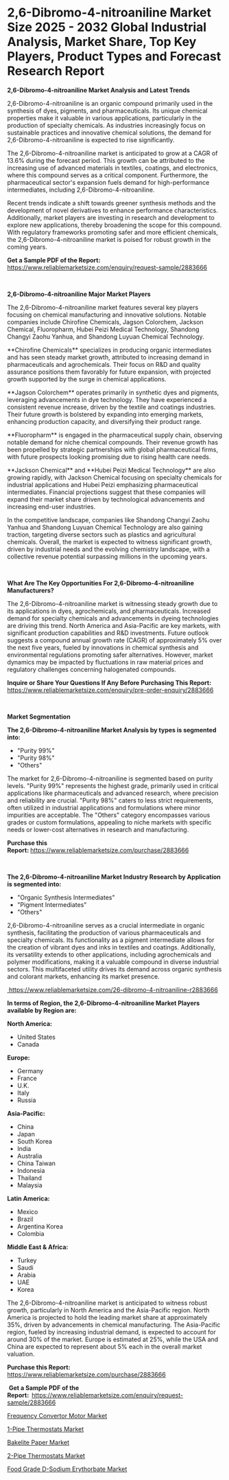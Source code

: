 <p><h1>2,6-Dibromo-4-nitroaniline Market Size 2025 - 2032 Global Industrial Analysis, Market Share, Top Key Players, Product Types and Forecast Research Report</h1></p><p><strong>2,6-Dibromo-4-nitroaniline Market Analysis and Latest Trends</strong></p>
<p><p>2,6-Dibromo-4-nitroaniline is an organic compound primarily used in the synthesis of dyes, pigments, and pharmaceuticals. Its unique chemical properties make it valuable in various applications, particularly in the production of specialty chemicals. As industries increasingly focus on sustainable practices and innovative chemical solutions, the demand for 2,6-Dibromo-4-nitroaniline is expected to rise significantly.</p><p>The 2,6-Dibromo-4-nitroaniline market is anticipated to grow at a CAGR of 13.6% during the forecast period. This growth can be attributed to the increasing use of advanced materials in textiles, coatings, and electronics, where this compound serves as a critical component. Furthermore, the pharmaceutical sector's expansion fuels demand for high-performance intermediates, including 2,6-Dibromo-4-nitroaniline.</p><p>Recent trends indicate a shift towards greener synthesis methods and the development of novel derivatives to enhance performance characteristics. Additionally, market players are investing in research and development to explore new applications, thereby broadening the scope for this compound. With regulatory frameworks promoting safer and more efficient chemicals, the 2,6-Dibromo-4-nitroaniline market is poised for robust growth in the coming years.</p></p>
<p><strong>Get a Sample PDF of the Report:&nbsp;</strong> <a href="https://www.reliablemarketsize.com/enquiry/request-sample/2883666?utm_campaign=1131&utm_medium=2&utm_source=Github&utm_content=ia&utm_term=13032025&utm_id=26-dibromo-4-nitroaniline">https://www.reliablemarketsize.com/enquiry/request-sample/2883666</a></p>
<p>&nbsp;</p>
<p><strong>2,6-Dibromo-4-nitroaniline Major Market Players</strong></p>
<p><p>The 2,6-Dibromo-4-nitroaniline market features several key players focusing on chemical manufacturing and innovative solutions. Notable companies include Chirofine Chemicals, Jagson Colorchem, Jackson Chemical, Fluoropharm, Hubei Peizi Medical Technology, Shandong Changyi Zaohu Yanhua, and Shandong Luyuan Chemical Technology.</p><p>**Chirofine Chemicals** specializes in producing organic intermediates and has seen steady market growth, attributed to increasing demand in pharmaceuticals and agrochemicals. Their focus on R&D and quality assurance positions them favorably for future expansion, with projected growth supported by the surge in chemical applications.</p><p>**Jagson Colorchem** operates primarily in synthetic dyes and pigments, leveraging advancements in dye technology. They have experienced a consistent revenue increase, driven by the textile and coatings industries. Their future growth is bolstered by expanding into emerging markets, enhancing production capacity, and diversifying their product range.</p><p>**Fluoropharm** is engaged in the pharmaceutical supply chain, observing notable demand for niche chemical compounds. Their revenue growth has been propelled by strategic partnerships with global pharmaceutical firms, with future prospects looking promising due to rising health care needs.</p><p>**Jackson Chemical** and **Hubei Peizi Medical Technology** are also growing rapidly, with Jackson Chemical focusing on specialty chemicals for industrial applications and Hubei Peizi emphasizing pharmaceutical intermediates. Financial projections suggest that these companies will expand their market share driven by technological advancements and increasing end-user industries.</p><p>In the competitive landscape, companies like Shandong Changyi Zaohu Yanhua and Shandong Luyuan Chemical Technology are also gaining traction, targeting diverse sectors such as plastics and agricultural chemicals. Overall, the market is expected to witness significant growth, driven by industrial needs and the evolving chemistry landscape, with a collective revenue potential surpassing millions in the upcoming years.</p></p>
<p>&nbsp;</p>
<p><strong>What Are The Key Opportunities For 2,6-Dibromo-4-nitroaniline Manufacturers?</strong></p>
<p><p>The 2,6-Dibromo-4-nitroaniline market is witnessing steady growth due to its applications in dyes, agrochemicals, and pharmaceuticals. Increased demand for specialty chemicals and advancements in dyeing technologies are driving this trend. North America and Asia-Pacific are key markets, with significant production capabilities and R&D investments. Future outlook suggests a compound annual growth rate (CAGR) of approximately 5% over the next five years, fueled by innovations in chemical synthesis and environmental regulations promoting safer alternatives. However, market dynamics may be impacted by fluctuations in raw material prices and regulatory challenges concerning halogenated compounds.</p></p>
<p><strong>Inquire or Share Your Questions If Any Before Purchasing This Report:</strong> <a href="https://www.reliablemarketsize.com/enquiry/pre-order-enquiry/2883666?utm_campaign=1131&utm_medium=2&utm_source=Github&utm_content=ia&utm_term=13032025&utm_id=26-dibromo-4-nitroaniline">https://www.reliablemarketsize.com/enquiry/pre-order-enquiry/2883666</a></p>
<p>&nbsp;</p>
<p><strong>Market Segmentation</strong></p>
<p><strong>The 2,6-Dibromo-4-nitroaniline Market Analysis by types is segmented into:</strong></p>
<p><ul><li>"Purity 99%"</li><li>"Purity 98%"</li><li>"Others"</li></ul></p>
<p><p>The market for 2,6-Dibromo-4-nitroaniline is segmented based on purity levels. "Purity 99%" represents the highest grade, primarily used in critical applications like pharmaceuticals and advanced research, where precision and reliability are crucial. "Purity 98%" caters to less strict requirements, often utilized in industrial applications and formulations where minor impurities are acceptable. The "Others" category encompasses various grades or custom formulations, appealing to niche markets with specific needs or lower-cost alternatives in research and manufacturing.</p></p>
<p><strong>Purchase this Report:&nbsp;</strong><a href="https://www.reliablemarketsize.com/purchase/2883666?utm_campaign=1131&utm_medium=2&utm_source=Github&utm_content=ia&utm_term=13032025&utm_id=26-dibromo-4-nitroaniline">https://www.reliablemarketsize.com/purchase/2883666</a></p>
<p>&nbsp;</p>
<p><strong>The 2,6-Dibromo-4-nitroaniline Market Industry Research by Application is segmented into:</strong></p>
<p><ul><li>"Organic Synthesis Intermediates"</li><li>"Pigment Intermediates"</li><li>"Others"</li></ul></p>
<p><p>2,6-Dibromo-4-nitroaniline serves as a crucial intermediate in organic synthesis, facilitating the production of various pharmaceuticals and specialty chemicals. Its functionality as a pigment intermediate allows for the creation of vibrant dyes and inks in textiles and coatings. Additionally, its versatility extends to other applications, including agrochemicals and polymer modifications, making it a valuable compound in diverse industrial sectors. This multifaceted utility drives its demand across organic synthesis and colorant markets, enhancing its market presence.</p></p>
<p><a href="https://www.reliablemarketsize.com/26-dibromo-4-nitroaniline-r2883666?utm_campaign=1131&utm_medium=2&utm_source=Github&utm_content=ia&utm_term=13032025&utm_id=26-dibromo-4-nitroaniline">&nbsp;https://www.reliablemarketsize.com/26-dibromo-4-nitroaniline-r2883666</a></p>
<p><strong>In terms of Region, the 2,6-Dibromo-4-nitroaniline Market Players available by Region are:</strong></p>
<p>
    <p> <strong> North America: </strong>
        <ul>
            <li>United States</li>
            <li>Canada</li>
        </ul>
        </p> 
    <p> <strong> Europe: </strong>
        <ul>
            <li>Germany</li>
            <li>France</li>
            <li>U.K.</li>
            <li>Italy</li>
            <li>Russia</li>
        </ul>
        </p> 
    <p> <strong> Asia-Pacific: </strong>
        <ul>
            <li>China</li>
            <li>Japan</li>
            <li>South Korea</li>
            <li>India</li>
            <li>Australia</li>
            <li>China Taiwan</li>
            <li>Indonesia</li>
            <li>Thailand</li>
            <li>Malaysia</li>
        </ul>
        </p> 
    <p> <strong> Latin America: </strong>
        <ul>
            <li>Mexico</li>
            <li>Brazil</li>
            <li>Argentina Korea</li>
            <li>Colombia</li>
        </ul>
        </p> 
    <p> <strong> Middle East & Africa: </strong>
        <ul>
            <li>Turkey</li>
            <li>Saudi</li>
            <li>Arabia</li>
            <li>UAE</li>
            <li>Korea</li>
        </ul>
    </p>
    </p>
<p><p>The 2,6-Dibromo-4-nitroaniline market is anticipated to witness robust growth, particularly in North America and the Asia-Pacific region. North America is projected to hold the leading market share at approximately 35%, driven by advancements in chemical manufacturing. The Asia-Pacific region, fueled by increasing industrial demand, is expected to account for around 30% of the market. Europe is estimated at 25%, while the USA and China are expected to represent about 5% each in the overall market valuation.</p></p>
<p><strong>Purchase this Report: </strong><a href="https://www.reliablemarketsize.com/purchase/2883666?utm_campaign=1131&utm_medium=2&utm_source=Github&utm_content=ia&utm_term=13032025&utm_id=26-dibromo-4-nitroaniline">https://www.reliablemarketsize.com/purchase/2883666</a></p>
<p>&nbsp;<strong>Get a Sample PDF of the Report:&nbsp;&nbsp;</strong><a href="https://www.reliablemarketsize.com/enquiry/request-sample/2883666?utm_campaign=1131&utm_medium=2&utm_source=Github&utm_content=ia&utm_term=13032025&utm_id=26-dibromo-4-nitroaniline">https://www.reliablemarketsize.com/enquiry/request-sample/2883666</a></p>
<p><strong></strong></p>
<p><p><a href="https://github.com/winjelequegt/Market-Research-Report-List-1/blob/main/frequency-convertor-motor-market.md?utm_campaign=1131&utm_medium=2&utm_source=Github&utm_content=ia&utm_term=13032025&utm_id=26-dibromo-4-nitroaniline">Frequency Convertor Motor Market</a></p><p><a href="https://github.com/wilzeryammy/Market-Research-Report-List-1/blob/main/1-pipe-thermostats-market.md?utm_campaign=1131&utm_medium=2&utm_source=Github&utm_content=ia&utm_term=13032025&utm_id=26-dibromo-4-nitroaniline">1-Pipe Thermostats Market</a></p><p><a href="https://github.com/fontshatintj/Market-Research-Report-List-1/blob/main/bakelite-paper-market.md?utm_campaign=1131&utm_medium=2&utm_source=Github&utm_content=ia&utm_term=13032025&utm_id=26-dibromo-4-nitroaniline">Bakelite Paper Market</a></p><p><a href="https://github.com/firdwsermald/Market-Research-Report-List-1/blob/main/2-pipe-thermostats-market.md?utm_campaign=1131&utm_medium=2&utm_source=Github&utm_content=ia&utm_term=13032025&utm_id=26-dibromo-4-nitroaniline">2-Pipe Thermostats Market</a></p><p><a href="https://github.com/etapaqanee/Market-Research-Report-List-1/blob/main/food-grade-d-sodium-erythorbate-market.md?utm_campaign=1131&utm_medium=2&utm_source=Github&utm_content=ia&utm_term=13032025&utm_id=26-dibromo-4-nitroaniline">Food Grade D-Sodium Erythorbate Market</a></p></p>